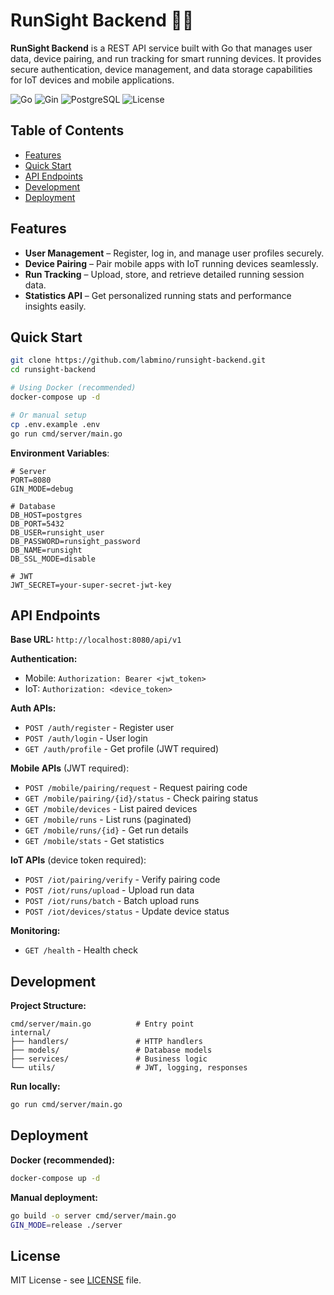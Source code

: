 # RunSight Backend 🏃‍♂️

**RunSight Backend** is a REST API service built with Go that manages user data, device pairing, and run tracking for smart running devices. It provides secure authentication, device management, and data storage capabilities for IoT devices and mobile applications.

![Go](https://img.shields.io/badge/Go-1.25+-blue)
![Gin](https://img.shields.io/badge/Gin-v1.10-green)
![PostgreSQL](https://img.shields.io/badge/PostgreSQL-16+-blue)
![License](https://img.shields.io/badge/License-MIT-yellow)

## Table of Contents

- [Features](#features)
- [Quick Start](#quick-start)
- [API Endpoints](#api-endpoints)
- [Development](#development)
- [Deployment](#deployment)

## Features

* **User Management** – Register, log in, and manage user profiles securely.
* **Device Pairing** – Pair mobile apps with IoT running devices seamlessly.
* **Run Tracking** – Upload, store, and retrieve detailed running session data.
* **Statistics API** – Get personalized running stats and performance insights easily.


## Quick Start

```bash
git clone https://github.com/labmino/runsight-backend.git
cd runsight-backend

# Using Docker (recommended)
docker-compose up -d

# Or manual setup
cp .env.example .env
go run cmd/server/main.go
```

**Environment Variables**:
```env
# Server
PORT=8080
GIN_MODE=debug

# Database
DB_HOST=postgres
DB_PORT=5432
DB_USER=runsight_user
DB_PASSWORD=runsight_password
DB_NAME=runsight
DB_SSL_MODE=disable

# JWT
JWT_SECRET=your-super-secret-jwt-key
```

## API Endpoints

**Base URL:** `http://localhost:8080/api/v1`

**Authentication:**
- Mobile: `Authorization: Bearer <jwt_token>`
- IoT: `Authorization: <device_token>`

**Auth APIs:**
- `POST /auth/register` - Register user
- `POST /auth/login` - User login
- `GET /auth/profile` - Get profile (JWT required)

**Mobile APIs** (JWT required):
- `POST /mobile/pairing/request` - Request pairing code
- `GET /mobile/pairing/{id}/status` - Check pairing status
- `GET /mobile/devices` - List paired devices
- `GET /mobile/runs` - List runs (paginated)
- `GET /mobile/runs/{id}` - Get run details
- `GET /mobile/stats` - Get statistics

**IoT APIs** (device token required):
- `POST /iot/pairing/verify` - Verify pairing code
- `POST /iot/runs/upload` - Upload run data
- `POST /iot/runs/batch` - Batch upload runs
- `POST /iot/devices/status` - Update device status

**Monitoring:**
- `GET /health` - Health check


## Development

**Project Structure:**
```
cmd/server/main.go          # Entry point
internal/
├── handlers/               # HTTP handlers  
├── models/                 # Database models
├── services/               # Business logic
└── utils/                  # JWT, logging, responses
```

**Run locally:**
```bash
go run cmd/server/main.go
```

## Deployment

**Docker (recommended):**
```bash
docker-compose up -d
```

**Manual deployment:**
```bash
go build -o server cmd/server/main.go
GIN_MODE=release ./server
```

## License

MIT License - see [LICENSE](LICENSE) file.